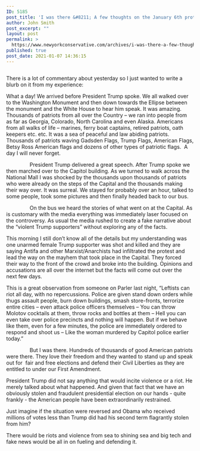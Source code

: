 ```yaml
---
ID: 5185
post_title: 'I was there &#8211; A few thoughts on the January 6th protest to &#8220;Stop the Steal&#8221;'
author: John Smith
post_excerpt: ""
layout: post
permalink: >
  https://www.newyorkconservative.com/archives/i-was-there-a-few-thoughts-on-the-january-6th-protest-to-stop-the-steal/
published: true
post_date: 2021-01-07 14:36:15
---
```

<!-- wp:image {"id":5186,"sizeSlug":"large","linkDestination":"media"} -->
<figure class="wp-block-image size-large"><a href="https://www.newyorkconservative.com/wp-content/uploads/2021/01/capitol-scaled.jpg"><img src="https://www.newyorkconservative.com/wp-content/uploads/2021/01/capitol-1024x768.jpg" alt="" class="wp-image-5186"/></a></figure>
<!-- /wp:image -->

<!-- wp:paragraph -->
<p>There is a lot of commentary about yesterday so I just wanted to write a blurb on it from my experience:</p>
<!-- /wp:paragraph -->

<!-- wp:paragraph -->
<p>What a day! We arrived before President Trump spoke. We all walked over to the Washington Monument and then down towards the Ellipse between the monument and the White House to hear him speak. It was amazing. Thousands of patriots from all over the Country – we ran into people from as far as Georgia, Colorado, North Carolina and even Alaska. Americans from all walks of life – marines, ferry boat captains, retired patriots, oath keepers etc. etc. It was a sea of peaceful and law abiding patriots. Thousands of patriots waving Gadsden Flags, Trump Flags, American Flags, Betsy Ross American flags and dozens of other types of patriotic flags.&nbsp; A day I will never forget.</p>
<!-- /wp:paragraph -->

<!-- wp:paragraph -->
<p>&nbsp;&nbsp;&nbsp;&nbsp;&nbsp;&nbsp;&nbsp;&nbsp;&nbsp;&nbsp;&nbsp;&nbsp;&nbsp;&nbsp;&nbsp; President Trump delivered a great speech. After Trump spoke we then marched over to the Capitol building. As we turned to walk across the National Mall I was shocked by the thousands upon thousands of patriots who were already on the steps of the Capital and the thousands making their way over. It was surreal. We stayed for probably over an hour, talked to some people, took some pictures and then finally headed back to our bus.</p>
<!-- /wp:paragraph -->

<!-- wp:paragraph -->
<p>&nbsp;&nbsp;&nbsp;&nbsp;&nbsp;&nbsp;&nbsp;&nbsp;&nbsp;&nbsp;&nbsp;&nbsp;&nbsp;&nbsp;&nbsp; On the bus we heard the stories of what went on at the Capital. As is customary with the media everything was immediately laser focused on the controversy. As usual the media rushed to create a fake narrative about the “violent Trump supporters” without exploring any of the facts.</p>
<!-- /wp:paragraph -->

<!-- wp:paragraph -->
<p>This morning I still don’t know all of the details but my understanding was one unarmed female Trump supporter was shot and killed and they are saying Antifa and other Marxist/Anarchists had infiltrated the protest and lead the way on the mayhem that took place in the Capital. They forced their way to the front of the crowd and broke into the building. Opinions and accusations are all over the internet but the facts will come out over the next few days.</p>
<!-- /wp:paragraph -->

<!-- wp:paragraph -->
<p>This is a great observation from someone on Parler last night, “Leftists can riot all day, with no repercussions. Police are given stand down orders while thugs assault people, burn down buildings, smash store-fronts, terrorize entire cities – even attack police officers themselves – You can throw Molotov cocktails at them, throw rocks and bottles at them – Hell you can even take over police precincts and nothing will happen. But if we behave like them, even for a few minutes, the police are immediately ordered to respond and shoot us – Like the woman murdered by Capitol police earlier today.”</p>
<!-- /wp:paragraph -->

<!-- wp:paragraph -->
<p>&nbsp;&nbsp;&nbsp;&nbsp;&nbsp;&nbsp;&nbsp;&nbsp;&nbsp;&nbsp;&nbsp;&nbsp;&nbsp;&nbsp;&nbsp; But I was there. Hundreds of thousands of good American patriots were there. They love their freedom and they wanted to stand up and speak out for &nbsp;fair and free elections and defend their Civil Liberties as they are entitled to under our First Amendment.</p>
<!-- /wp:paragraph -->

<!-- wp:paragraph -->
<p>President Trump did not say anything that would incite violence or a riot. He merely talked about what happened. And given that fact that we have an obviously stolen and fraudulent presidential election on our hands - quite frankly - the American people have been extraordinarily restrained.</p>
<!-- /wp:paragraph -->

<!-- wp:paragraph -->
<p>Just imagine if the situation were reversed and Obama who received millions of votes less than Trump did had his second term flagrantly stolen from him?</p>
<!-- /wp:paragraph -->

<!-- wp:paragraph -->
<p>There would be riots and violence from sea to shining sea and big tech and fake news would be all in on fueling and defending it.</p>
<!-- /wp:paragraph -->